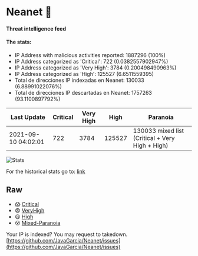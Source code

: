 # Neanet :hocho:
#### Threat intelligence feed
#### The stats:

- IP Address with malicious activities reported: 1887296 (100%)
- IP Address categorized as 'Critical':  722 (0.0382557902947%)
- IP Address categorized as 'Very High':  3784 (0.200498490963%)
- IP Address categorized as 'High':  125527 (6.6511559395)
- Total de direcciones IP indexadas en Neanet:  130033 (6.88991022076%)
- Total de direcciones IP descartadas en Neanet:  1757263 (93.1100897792%)

| Last Update | Critical | Very High | High | Paranoia |
| --- | --- | --- | --- | --- |
| 2021-09-10 04:02:01 | 722 | 3784 | 125527 | 130033 mixed list (Critical + Very High + High)|

![Stats](https://docs.google.com/spreadsheets/d/e/2PACX-1vSnaNMIXVabIpDJjufMlzH7poXnshF3mgd8Is1g9ytUEzVsP5my4Trn8f-xkoLLQ38xpL3HtmUexLo6/pubchart?oid=501124687&format=image)

For the historical stats go to: [link](/stats.csv)
## Raw
- :scream: [Critical](https://raw.githubusercontent.com/JavaGarcia/Neanet/master/blacklists/neanet_critical.txt)
- :fearful: [VeryHigh](https://raw.githubusercontent.com/JavaGarcia/Neanet/master/blacklists/neanet_veryHigh.txtt)
- :frowning: [High](https://raw.githubusercontent.com/JavaGarcia/Neanet/master/blacklists/neanet_high.txt)
- :dizzy_face: [Mixed-Paranoia](https://raw.githubusercontent.com/JavaGarcia/Neanet/master/blacklists/neanet_all.txt)


Your IP is indexed? You may request to takedown. [https://github.com/JavaGarcia/Neanet/issues](https://github.com/JavaGarcia/Neanet/issues)



















































































































































































































































































































































































































































































































































































































































































































































































































































































































































































































































































































































































































































































































































































































































































































































































































































































































































































































































































































































































































































































































































































































































































































































































































































































































































































































































































































































































































































































































































































































































































































































































































































































































































































































































































































































































































































































































































































































































































































































































































































































































































































































































































































































































































































































































































































































































































































































































































































































































































































































































































































































































































































































































































































































































































































































































































































































































































































































































































































































































































































































































































































































































































































































































































































































































































































































































































































































































































































































































































































































































































































































































































































































































































































































































































































































































































































































































































































































































































































































































































































































































































































































































































































































































































































































































































































































































































































































































































































